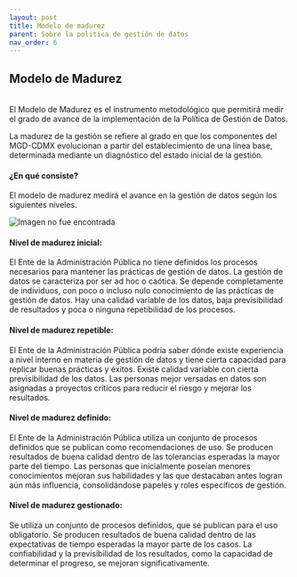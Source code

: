 ```yaml
---
layout: post
title: Modelo de madurez
parent: Sobre la politica de gestión de datos
nav_order: 6
---
```


<h2> Modelo de Madurez</h2>
<br>
El Modelo de Madurez es el instrumento metodológico que permitirá medir el grado de avance de la implementación de la Política de Gestión de Datos.

La madurez de la gestión se refiere al grado en que los componentes del MGD-CDMX evolucionan a partir del establecimiento de una línea base, determinada mediante un diagnóstico del estado inicial de la gestión.



<h4><b>¿En qué consiste?</b></h4>

El modelo de madurez medirá el avance en la gestión de datos según los siguientes niveles.

<img class="center" src="https://politicadedatos.cdmx.gob.mx/assets/img/modelo-madurez.png" alt="Imagen no fue encontrada">

<h4> Nivel de madurez inicial: </h4>
El Ente de la Administración Pública no tiene definidos los procesos necesarios para mantener las prácticas de gestión de datos.
La gestión de datos se caracteriza por ser ad hoc o caótica.
Se depende completamente de individuos, con poco o incluso nulo conocimiento de las prácticas de gestión de datos.
Hay una calidad variable de los datos, baja previsibilidad de resultados y poca o ninguna repetibilidad de los procesos.

<h4>Nivel de madurez repetible: </h4>
El Ente de la Administración Pública podría saber dónde existe experiencia a nivel interno en materia de gestión de datos y tiene cierta capacidad para replicar buenas prácticas y éxitos.
Existe calidad variable con cierta previsibilidad de los datos.
Las personas mejor versadas en datos son asignadas a proyectos críticos para reducir el riesgo y mejorar los resultados.

<h4>Nivel de madurez definido: </h4>
El Ente de la Administración Pública utiliza un conjunto de procesos definidos que se publican como recomendaciones de uso.
Se producen resultados de buena calidad dentro de las tolerancias esperadas la mayor parte del tiempo.
Las personas que inicialmente poseían menores conocimientos mejoran sus habilidades y las que destacaban antes logran aún más influencia, consolidándose papeles y roles específicos de gestión.

<h4>Nivel de madurez gestionado: </h4>
Se utiliza un conjunto de procesos definidos, que se publican para el uso obligatorio.
Se producen resultados de buena calidad dentro de las expectativas de tiempo esperadas la mayor parte de los casos.
La confiabilidad y la previsibilidad de los resultados, como la capacidad de determinar el progreso, se mejoran significativamente.
